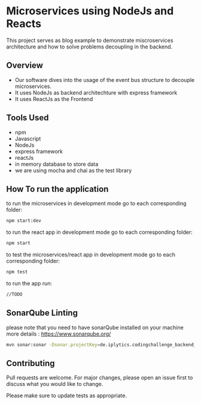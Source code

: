 # Microservices using NodeJs and Reacts
This project serves as blog example to demonstrate miscroservices architecture and how to solve problems decoupling in the backend.

## Overview
- Our software dives into the usage of the event bus structure to decouple microservices.
- It uses NodeJs as backend architechture with express framework
- It uses ReactJs as the Frontend 

## Tools Used
- npm
- Javascript 
- NodeJs
- express framework
- reactJs
- in memory database to store data
- we are using mocha and chai as the test library



## How To run the application
to run the microservices in development mode go to each corresponding folder:
```bash
npm start:dev
```
to run the react app in development mode go to each corresponding folder:
```bash
npm start
```

to test the microservices/react app in development mode go to each corresponding folder:
```bash 
npm test
```

to run the app run:
```bash
//TODO
```

## SonarQube Linting
please note that you need to have sonarQube installed on your machine
more details : https://www.sonarqube.org/
```bash
mvn sonar:sonar -Dsonar.projectKey=de.iplytics.codingchallenge_backend_webapp -Dsonar.host.url=http://localhost:9000 -Dsonar.login=54db2a4cf71d61a01d01a61fa108c571946a70a6
```


## Contributing
Pull requests are welcome. For major changes, please open an issue first to discuss what you would like to change.

Please make sure to update tests as appropriate.